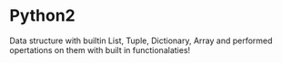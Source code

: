# Python2
Data structure with builtin List, Tuple, Dictionary, Array and performed opertations on them with built in functionalaties!  
